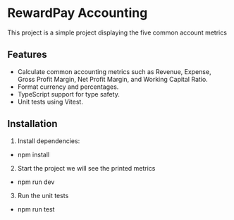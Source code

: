 # RewardPay Accounting

This project is a simple project displaying the
five common account metrics

## Features

- Calculate common accounting metrics such as Revenue, Expense, Gross Profit Margin, Net Profit Margin, and Working Capital Ratio.
- Format currency and percentages.
- TypeScript support for type safety.
- Unit tests using Vitest.

## Installation

1. Install dependencies:

- npm install

2. Start the project we will see the printed metrics

- npm run dev

3. Run the unit tests

- npm run test
